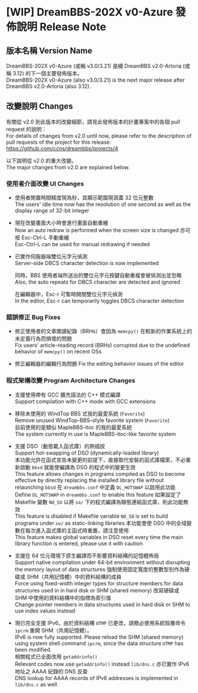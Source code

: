 # [WIP] DreamBBS-202X v0-Azure 發佈說明 Release Note

## 版本名稱 Version Name

DreamBBS-202X v0-Azure (或稱 v3.0/3.21) 是續 DreamBBS v2.0-Artoria (或稱 3.12) 的下一個主要發佈版本。\
DreamBBS-202X v0-Azure (also v3.0/3.21) is the next major release after DreamBBS v2.0-Artoria (also 3.12).

## 改變說明 Changes

有關從 v2.0 到此版本的改變細節，請見此發佈版本的計畫專案中的各個 pull request 的說明：\
For details of changes from v2.0 until now, please refer to the description of pull requests of the project for this release:\
<https://github.com/ccns/dreambbs/projects/4>

以下說明從 v2.0 的重大改變。\
The major changes from v2.0 are explained below.

### 使用者介面改變 UI Changes

+ 使用者閒置時間精度現為秒，其顯示範圍現涵蓋 32 位元整數\
  The users' idle time now has the resolution of one second as well as the display range of 32-bit integer

+ 現在改變畫面大小時會進行畫面自動重繪\
  Now an auto redraw is performed when the screen size is changed
  亦可按 Esc-Ctrl-L 手動重繪\
  Esc-Ctrl-L can be used for manual redrawing if needed

+ 已實作伺服器端雙位元字元偵測\
  Server-side DBCS character detection is now implemented

  同時，BBS 使用者端所送出的雙位元字元按鍵自動重複會被偵測出並忽略\
  Also, the auto repeats for DBCS character are detected and ignored

  在編輯器中，Esc-r 可暫時開關雙位元字元偵測\
  In the editor, Esc-r can temporarily toggles DBCS character detection

### 錯誤修正 Bug Fixes

* 修正使用者的文章閱讀紀錄（BRHs）會因為 `memcpy()` 在較新的作業系統上的未定義行為而損壞的問題\
  Fix users' article-reading record (BRHs) corrupted due to the undefined behavior of `memcpy()` on recent OSs

* 修正編輯器的編輯行為問題
  Fix the editing behavior issues of the editor

### 程式架構改變 Program Architecture Changes

+ 支援使用帶有 GCC 擴充語法的 C++ 模式編譯\
  Support compilation with C++ mode with GCC extensions

- 移除未使用的 WindTop BBS 式我的最愛系統 (`Favorite`)\
  Remove unused WindTop-BBS–style favorite system (`Favorite`)\
  目前使用的是類似 MapleBBS-itoc 的我的最愛系統\
  The system currently in use is MapleBBS-itoc–like favorite system

+ 支援 DSO（動態載入函式庫）的熱插拔\
  Support hot-swapping of DSO (dynamically-loaded library)\
  本功能允許在函式宣告未變更的前提下，直接取代安裝的函式庫檔案，不必重新啟動 `bbsd` 就能使編譯為 DSO 的程式中的變更生效\
  This feature allows changes in programs compiled as DSO to become effective by directly replacing the installed library file without relaunching `bbsd`
  在 `dreambbs.conf` 中定義 `DL_HOTSWAP` 以啟用此功能\
  Define `DL_HOTSWAP` in `dreambbs.conf` to enable this feature
  如果設定了 Makefile 變數 `NO_SO` 以將 `so/` 下的程式編譯為靜態連結函式庫，則此功能無效\
  This feature is disabled if Makefile variable `NO_SO` is set to build programs under `so/` as static-linking libraries
  本功能會使 DSO 中的全域變數在每次進入函式庫的主函式時重置，請注意使用\
  This feature makes global variables in DSO reset every time the main library function is entered, please use it with caution

* 支援在 64 位元環境下原生編譯而不影響資料結構的記憶體佈局\
  Support native compilation under 64-bit environment without disrupting the memory layout of data structures
  強制使用固定寬度的整數型別作為硬碟或 SHM（共用記憶體）中的資料結構的成員\
  Force using fixed-width integer types for structure members for data structures used in in hard disk or SHM (shared memory)
  改寫硬碟或 SHM 中使用的資料結構中的指標為索引值\
  Change pointer members in data structures used in hard disk or SHM to use index values instead

+ 現已完全支援 IPv6。由於資料結構 `UTMP` 已更改，請務必使用系統殼層命令 `ipcrm` 重開 SHM（共用記憶體）。\
  IPv6 is now fully supported. Please reload the SHM (shared memory) using system shell command `ipcrm`, since the data structure `UTMP` has been modified.\
  相關程式已全面改用 `getaddrinfo()`\
  Relevant codes now use `getaddrinfo()` instead
  `lib/dns.c` 亦已實作 IPv6 地址之 AAAA 紀錄的 DNS 反查\
  DNS lookup for AAAA records of IPv6 addresses is implemented in `lib/dns.c` as well